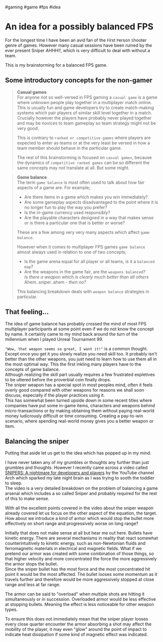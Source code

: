 #gaming #game #fps #idea

# An idea for a possibly balanced FPS

For the longest time I have been an avid fan of the `F`irst `P`erson `S`hooter genre of games. However many casual sessions have been ruined by the ever present Sniper *AHHH!!*, which is very difficult to deal with without a team.

This is my brainstorming for a balanced FPS game.

## Some introductory concepts for the non-gamer
> **Casual games**  
> For anyone not so well-versed in FPS gaming a `casual game` is a game where unknown people play together in a multiplayer match online.  
> This is usually fun and game developers try to create match-making systems which pair players of similar skill level together in a match.  
> Crucially however the players have probably never played together and may be novices to team gameplay so team strategy might not be very good.
> 
> This is contrary to `ranked or competitive games` where players are expected to enter as teams or at the very least be versed in how a team member should behave in the particular game.
>
> The rest of this brainstorming is focused on `casual games`, because the dynamics of `competitive ranked games` can be so different the same concepts may not translate at all. But some might.

> **Game balance**  
> The term `game balance` is most often used to talk about how fair aspects of a game are.
> For example;
> - Are there items in a game which makes you win immediately?
> - Are some gameplay aspects disadvantaged to the point where it is no longer fun to play the way you prefer?
> - Is the in-game currency used responsibly?
> - Are the playable characters designed in a way that makes sense or is there a particular one that is better or worse?  
>
> These are a few among very very many aspects which affect `game balance`.  
>
> However when it comes to multiplayer FPS games `game balance` almost always used in relation to one of two concepts;
> - Is the game arena equal for all player or all teams, is it a `balanced map`?
> - Are the weapons in the game fair, are the `weapons balanced`?  
> *Is there a weapon which is clearly much better than all others* Ahem..sniper..ahem *- then no?*
>
> This balancing breakdown deals with `weapon balance` strategies in particular.

## That feeling...
The idea of game balance has probably crossed the mind of most FPS multiplayer participants at some point even if we do not know the concept by name. It certainly came to my mind back around the turn of the millennium when I played Unreal Tournament 99. 

`"Wow, that weapon seems so great, I want it!"` is a common thought. Except once you get it you slowly realize you need skill too. It probably isn't better than the other weapons, you just need to learn how to use them all in the most optimal way. This the first inkling many players have to the concepts of game balance.  
Although realizing the skill part usually requires a few frustrated expletives to be uttered before the proverbial coin finally drops.  
The sniper weapon has a special spot in most peoples mind, often it feels overly good compared with other weapons for reasons we shall soon discuss, especially if the player practices using it.  
This has somewhat been turned upside down in some recent titles where companies have put some in-game items, characters and weapons behind micro-transactions or by making obtaining them without paying real-world money ludicrously difficult or time consuming. Creating a pay-to-win scenario, where spending real-world money gives you a better weapon or item.  


## Balancing the sniper
Putting that aside let us get to the idea which has popped up in my mind.

I have never taken any of my grumbles or thoughts any further than just grumbles and thoughts. However I recently came across a video called [SNIPERS: A nightmare for developers and players](https://www.youtube.com/watch?v=lOebGm_jMLY) by the YouTube channel Arch which sparked my late night brain as I was trying to sooth the toddler to sleep.  
The video is a very detailed breakdown on the problem of balancing a game arsenal which includes a so called Sniper and probably required for the rest of this to make sense.

With all the excellent points covered in the video about the sniper weapon already covered let us focus on the other aspect of the equation, the target. How about we introduce a kind of armor which would stop the bullet more effectively on short range and progressively worse on long range?

Initially that does not make sense at all but hear me out here. Bullets have kinetic energy. There are several mechanisms in reality that react somewhat counterintuitively to kinetic energy, such as non-Newtonian fluids and ferromagnetic materials in electrical and magnetic fields. What if we pretend our armor was created with some combination of those things, so that higher velocity and more concentrated the force the more aggressively the armor stops the bullet.  
Since the sniper bullet has the most force and the most concentrated hit point it would be the most affected. The bullet looses some momentum as it travels further and therefore would be more aggressively stopped at close range and less at far range.

The armor can be said to "overload" when multiple shots are hitting it simultaneously or in succession. Overloaded armor would be less effective at stopping bullets. Meaning the effect is less noticeable for other weapon types.

To ensure this does not immediately mean that the sniper player looses every close quarter encounter the armor absorbing a shot may affect the mobility of the player, it may even "glow" around the point of impact to indicate heat dissipation if some kind of magnetic effect was indicated.